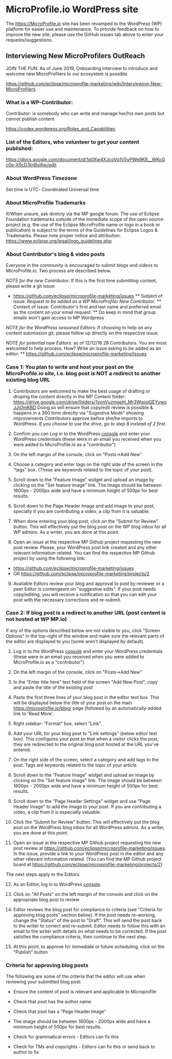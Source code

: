 # MicroProfile.io WordPress site

The https://MicroProfile.io site has been revamped to the WordPress (WP) platform for easier use and maintenance. 
To provide feedback on how to improve the new site, please use the GitHub issues tab above to enter your requests/suggestions.

## Interviewing New MicroProfilers OutReach

JOIN THE FUN: As of June 2019, Onboarding Interview to introduce and welcome new MicroProfilers to our ecosystem is possible. 

https://github.com/eclipse/microprofile-marketing/wiki/Interviewing-New-MicroProfilers 

### What is a WP-Contributor:

Contributor: is somebody who can write and manage her/his own posts but *cannot* publish content

 https://codex.wordpress.org/Roles_and_Capabilities

### List of the Editors, who volunteer to get your content published: 

https://docs.google.com/document/d/1q0Xw4XJcoVq1V5vPWe9KR__WKoGc0e-X5cD3tnBsIKw/edit

### About WordPress Timezone

Set time is UTC- Coordinated Universal time

### About MicroProfile Trademarks

If/When unsure, ask diretcly via the MP google forum. 
The use of Eclipse Foundation trademarks outside of the immediate scope of the open source project (e.g. the use of the Eclipse MicroProfile name or logo in a book or publication) is subject to the terms of the Guidelines for Eclipse Logos & Trademarks.  Please note proper notice and attribution. https://www.eclipse.org/legal/logo_guidelines.php

### About Contributor's blog & video posts

Everyone in the community is encouraged to submit blogs and videos to MicroProfile.io. Two process are described below.

_NOTE for the new Contributor:_ If this is the first time submitting content, please write a git issue:

*  https://github.com/eclipse/microprofile-marketing/issues
** Subject of issue: *Request to be added as a WP MicroProfiler New Contributor*.
** Content of issue: Contributor's first and last name and preferred email as the content on your email request. 
**  Do keep in mind that group emails won't gain access to MP Wordpress

_NOTE for the WordPress sessoned Editors:_ If choosing to help on any content submission git, please follow up directly on the respective issue. 

_NOTE for potential new Editors:_ as of 12/12/18 28 Contributors.   You are most welcomed to help process. How? Write an issue asking to be added as an editor.
** https://github.com/eclipse/microprofile-marketing/issues


### Case 1: You plan to write and host your post on the MicroProfile.io site, i.e. blog post is NOT a redirect to another existing blog URL

1. Contributors are welcomed to make the best usage of drafting or droping the content directly in the MP Content folder:  https://drive.google.com/drive/folders/1yonVuzmgpH_Mr3WgoqQEYywoJJjOmKBD
Doing so will ensure that copy/edit review is possible & happens in a 360 form directly via "Sugestive Mode" showing improvements Contributors approve before she/he imports to WordPress. 
_If you choose to use the drive, go to step 8 instead of 2 first._ 

2. Confirm you can _Log in_ to the WordPress [console](https://microprofile.wpengine.com/wp-admin/) and enter your WordPress credentials (these were in an email you received when you were added to MicroProfile.io as a "contributor")

3. On the left margin of the console, click on "Posts->Add New"

4. Choose a category and enter tags on the right side of the screen in the “tags” box. (These are keywords related to the topic of your post).

5. Scroll down to the "Feature Image" widget and upload an image by clicking on the "Set feature image" link. The image should be between 1600px - 2000px wide and have a minimum height of 500px for best results. 

6. Scroll down to the Page Header Image and add image to your post, specially if you are contributing a video, a clip from it is valuable. 

7. When done entering your blog post, click on the “Submit for Review” button. This will effectively put the blog post on the WP blog inbox for all WP admins. As a writer, you are done at this point.

8. Open an issue at the respective MP Github project requesting the new post review. Please, your WordPress post link created and any other relevant information related. You can find the respective MP Github project by using the following link: 

  * https://github.com/eclipse/microprofile-marketing/issues
  * OR https://github.com/eclipse/microprofile-marketing/projects/2

9. Available Editors review your blog and approval to post by reviewer or a peer Editor is contengeant on "suggestive edits".  If your post needs copy/editing, you will receive a notification so that you can edit your post with the necessary corrections and re-submit. 

### Case 2: If blog post is a redirect to another URL (post content is not hosted at WP MP.io)

If any of the options described below are not visible to you, click "Screen Options" in the top-right of the window and make sure the relevant parts of the editor are displayed to you (some aren't displayed by default).

1. Log in to the WordPress [console](https://microprofile.wpengine.com/wp-admin/) and enter your WordPress credentials (these were in an email you received when you were added to MicroProfile.io as a "contributor")

2. On the left margin of the console, click on "Posts->Add New"

3. In the "Enter title here" text field of the screen "Add New Post", copy and paste the title of the existing post

4. Paste the first three lines of your blog post in the editor text box. This will be displayed below the title of your post on the main https://microprofile.io/blog/ page (followed by an automatically-added link to 'Read More'.

5. Right sidebar: "Format" box, select "Link".

6. Add your URL for your blog post to "Link settings" (below editor text box). This configures your post so that when a visitor clicks the post, they are redirected to the original blog post hosted at the URL you've entered.

7. On the right side of the screen, select a category and add tags to the post. Tags are keywords related to the topic of your article.

8. Scroll down to the "Feature Image" widget and upload an image by clicking on the "Set feature image" link. The image should be between 1600px - 2000px wide and have a minimum height of 500px for best results. 

9. Scroll down to the "Page Header Settings" widget and use "Page Header Image" to add the image to your post. If you are contributing a video, a clip from it is especially valuable. 

10. Click the “Submit for Review” button. This will effectively put the blog post on the WordPress blog inbox for all WordPress admins. As a writer, you are done at this point.

11. Open an issue at the respective MP Github project requesting the new post review at https://github.com/eclipse/microprofile-marketing/issues. In the issue, provide a link to your WordPress post in the editor and any other relevant information related. (You can find the MP Github project board at https://github.com/eclipse/microprofile-marketing/projects/2)

The next steps apply to the Editors.

12. As an Editor, log in to WordPress [console](https://microprofile.wpengine.com/wp-admin/).

13. Click on "All Posts" on the left margin of the console and click on the appropriate blog post to review

14. Editor reviews the blog post for compliance to criteria (see "Criteria for approving blog posts" section below). If the post needs re-working, change the "Status" of the post to "Draft".  This will send the post back to the writer to correct and re-submit. Editor needs to follow this with an email to the writer with details on what needs to be corrected. If the post satisfies the compliance criteria, then continue to the next step.

15.  At this point, to approve for immediate or future scheduling, click on the "Publish" button


### Criteria for approving blog posts

The following are some of the criteria that the editor will use when reviewing your submitted blog post:

* Ensure the content of post is relevant and applicable to Microprofile

* Check that post has the author name

* Check that post has a “Page Header Image”

* The image should be between 1600px - 2000px wide and have a minimum height of 500px for best results.

* Check for grammatical errors - Editors can fix this

* Check for TMs and copyrights - Editors can fix this or send back to author to fix


